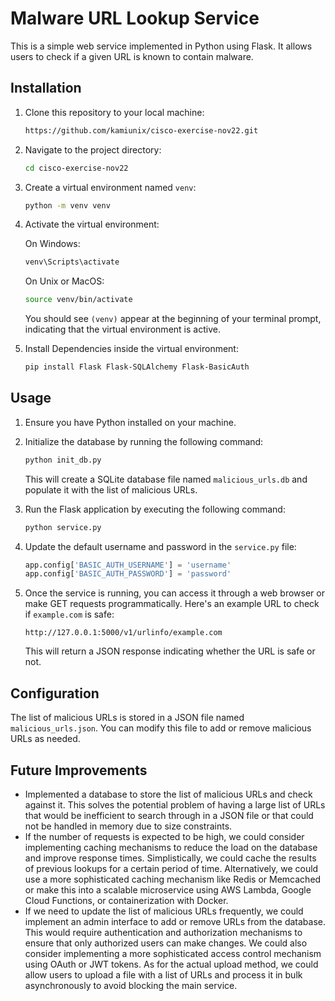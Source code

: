 # Malware URL Lookup Service

This is a simple web service implemented in Python using Flask. It allows users to check if a given URL is known to contain malware.

## Installation

1. Clone this repository to your local machine:

    ```bash
   https://github.com/kamiunix/cisco-exercise-nov22.git
   ```

2. Navigate to the project directory:

    ```bash
    cd cisco-exercise-nov22
    ```

3. Create a virtual environment named `venv`:

    ```bash
    python -m venv venv
    ```

4. Activate the virtual environment:

    On Windows:
    ```bash
    venv\Scripts\activate
    ```

    On Unix or MacOS:
    ```bash
    source venv/bin/activate
    ```

    You should see `(venv)` appear at the beginning of your terminal prompt, indicating that the virtual environment is active.

5. Install Dependencies inside the virtual environment:

    ```bash
   pip install Flask Flask-SQLAlchemy Flask-BasicAuth
    ```

## Usage

1. Ensure you have Python installed on your machine.
2. Initialize the database by running the following command:

    ```bash
    python init_db.py
    ```

    This will create a SQLite database file named `malicious_urls.db` and populate it with the list of malicious URLs.
3. Run the Flask application by executing the following command:

    ```bash
    python service.py
    ```
4. Update the default username and password in the `service.py` file:

    ```python
    app.config['BASIC_AUTH_USERNAME'] = 'username'
    app.config['BASIC_AUTH_PASSWORD'] = 'password'
    ```
   
5. Once the service is running, you can access it through a web browser or make GET requests programmatically. Here's an example URL to check if `example.com` is safe:

    ```
    http://127.0.0.1:5000/v1/urlinfo/example.com
    ```

    This will return a JSON response indicating whether the URL is safe or not.

## Configuration

The list of malicious URLs is stored in a JSON file named `malicious_urls.json`. You can modify this file to add or remove malicious URLs as needed.

## Future Improvements

- Implemented a database to store the list of malicious URLs and check against it. This solves the potential problem of having a large list of URLs that would be inefficient to search through in a JSON file or that could not be handled in memory due to size constraints.
- If the number of requests is expected to be high, we could consider implementing caching mechanisms to reduce the load on the database and improve response times. Simplistically, we could cache the results of previous lookups for a certain period of time. Alternatively, we could use a more sophisticated caching mechanism like Redis or Memcached or make this into a scalable microservice using AWS Lambda, Google Cloud Functions, or containerization with Docker.
- If we need to update the list of malicious URLs frequently, we could implement an admin interface to add or remove URLs from the database. This would require authentication and authorization mechanisms to ensure that only authorized users can make changes. We could also consider implementing a more sophisticated access control mechanism using OAuth or JWT tokens. As for the actual upload method, we could allow users to upload a file with a list of URLs and process it in bulk asynchronously to avoid blocking the main service.
